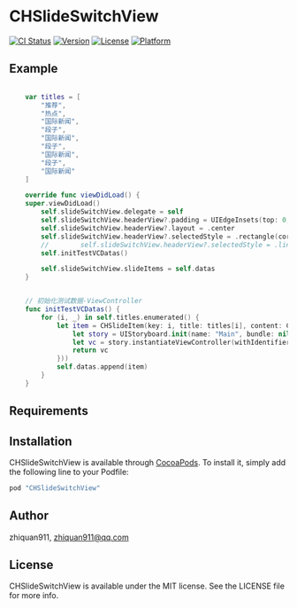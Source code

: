 # CHSlideSwitchView

[![CI Status](http://img.shields.io/travis/zhiquan911/CHSlideSwitchView.svg?style=flat)](https://travis-ci.org/zhiquan911/CHSlideSwitchView)
[![Version](https://img.shields.io/cocoapods/v/CHSlideSwitchView.svg?style=flat)](http://cocoapods.org/pods/CHSlideSwitchView)
[![License](https://img.shields.io/cocoapods/l/CHSlideSwitchView.svg?style=flat)](http://cocoapods.org/pods/CHSlideSwitchView)
[![Platform](https://img.shields.io/cocoapods/p/CHSlideSwitchView.svg?style=flat)](http://cocoapods.org/pods/CHSlideSwitchView)

## Example

```swift

    var titles = [
        "推荐",
        "热点",
        "国际新闻",
        "段子",
        "国际新闻",
        "段子",
        "国际新闻",
        "段子",
        "国际新闻"
    ]

    override func viewDidLoad() {
    super.viewDidLoad()
        self.slideSwitchView.delegate = self
        self.slideSwitchView.headerView?.padding = UIEdgeInsets(top: 0, left: 10, bottom: 0, right: 10)
        self.slideSwitchView.headerView?.layout = .center
        self.slideSwitchView.headerView?.selectedStyle = .rectangle(cornerRadius: 13, height: 26, color: UIColor(white: 0.9, alpha: 1))
        //        self.slideSwitchView.headerView?.selectedStyle = .line(color: UIColor.red, height: 2.5)
        self.initTestVCDatas()

        self.slideSwitchView.slideItems = self.datas
    }


    // 初始化测试数据-ViewController
    func initTestVCDatas() {
        for (i, _) in self.titles.enumerated() {
            let item = CHSlideItem(key: i, title: titles[i], content: CHSlideItemType.viewController({ () -> UIViewController in
                let story = UIStoryboard.init(name: "Main", bundle: nil)
                let vc = story.instantiateViewController(withIdentifier: "DemoSelectViewController") as! DemoSelectViewController
                return vc
            }))
            self.datas.append(item)
        }
    }

```

## Requirements

## Installation

CHSlideSwitchView is available through [CocoaPods](http://cocoapods.org). To install
it, simply add the following line to your Podfile:

```ruby
pod "CHSlideSwitchView"
```

## Author

zhiquan911, zhiquan911@qq.com

## License

CHSlideSwitchView is available under the MIT license. See the LICENSE file for more info.
